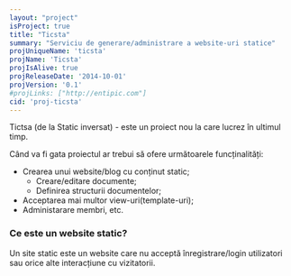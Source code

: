 ```yaml
---
layout: "project"
isProject: true
title: "Ticsta"
summary: "Serviciu de generare/administrare a website-uri statice"
projUniqueName: 'ticsta'
projName: 'Ticsta'
projIsAlive: true
projReleaseDate: '2014-10-01'
projVersion: '0.1'
#projLinks: ["http://entipic.com"]
cid: 'proj-ticsta'
---
```


Tictsa (de la Static inversat) - este un proiect nou la care lucrez în ultimul timp.

Când va fi gata proiectul ar trebui să ofere următoarele funcținalități:

- Crearea unui website/blog cu conținut static;
  - Creare/editare documente;
  - Definirea structurii documentelor;
- Acceptarea mai multor view-uri(template-uri);
- Administarare membri, etc.

### Ce este un website static?

Un site static este un website care nu acceptă înregistrare/login utilizatori sau orice alte interacțiune cu vizitatorii.